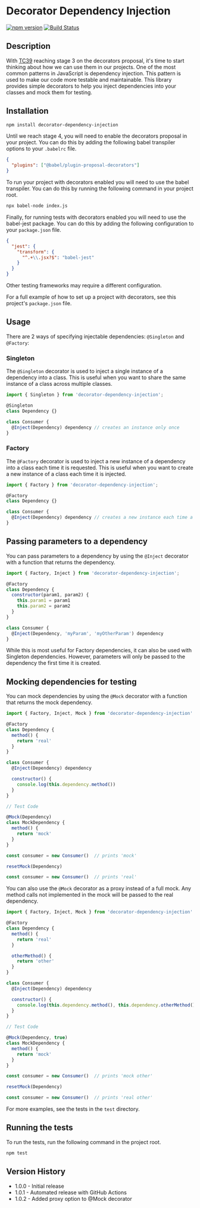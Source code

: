 # Decorator Dependency Injection
[![npm version](https://badge.fury.io/js/decorator-dependency-injection.svg)](http://badge.fury.io/js/decorator-dependency-injection)
[![Build Status](https://github.com/mallocator/decorator-dependency-injection/actions/workflows/node.js.yml/badge.svg)](https://github.com/mallocator/decorator-dependency-injection/actions/workflows/node.js.yml)


## Description

With [TC39](https://github.com/tc39/proposal-decorators) reaching stage 3 on the decorators proposal, it's time to start thinking about how we can use them in our projects. One of the most common patterns in JavaScript is dependency injection. This pattern is used to make our code more testable and maintainable. This library provides simple decorators to help you inject dependencies into your classes and mock them for testing.

## Installation

```bash
npm install decorator-dependency-injection
```

Until we reach stage 4, you will need to enable the decorators proposal in your project. You can do this by adding the following babel transpiler options to your `.babelrc` file.

```json
{
  "plugins": ["@babel/plugin-proposal-decorators"]
}
```

To run your project with decorators enabled you will need to use the babel transpiler. You can do this by running the following command in your project root.

```bash
npx babel-node index.js
```

Finally, for running tests with decorators enabled you will need to use the babel-jest package. You can do this by adding the following configuration to your `package.json` file.

```json
{
  "jest": {
    "transform": {
      "^.+\\.jsx?$": "babel-jest"
    }
  }
}
```

Other testing frameworks may require a different configuration.

For a full example of how to set up a project with decorators, see this project's ```package.json``` file.


## Usage

There are 2 ways of specifying injectable dependencies: ```@Singleton``` and ```@Factory```:

### Singleton

The ```@Singleton``` decorator is used to inject a single instance of a dependency into a class. This is useful when you want to share the same instance of a class across multiple classes.

```javascript
import { Singleton } from 'decorator-dependency-injection';

@Singleton
class Dependency {}

class Consumer {
  @Inject(Dependency) dependency // creates an instance only once
}
```

### Factory

The ```@Factory``` decorator is used to inject a new instance of a dependency into a class each time it is requested. This is useful when you want to create a new instance of a class each time it is injected.

```javascript
import { Factory } from 'decorator-dependency-injection';

@Factory
class Dependency {}

class Consumer {
  @Inject(Dependency) dependency // creates a new instance each time a new Consumer is created
}
```

## Passing parameters to a dependency

You can pass parameters to a dependency by using the ```@Inject``` decorator with a function that returns the dependency.

```javascript
import { Factory, Inject } from 'decorator-dependency-injection';

@Factory
class Dependency {
  constructor(param1, param2) {
    this.param1 = param1
    this.param2 = param2
  }
}

class Consumer {
  @Inject(Dependency, 'myParam', 'myOtherParam') dependency
}
```

While this is most useful for Factory dependencies, it can also be used with Singleton dependencies. However, parameters will only be passed to the dependency the first time it is created.

## Mocking dependencies for testing

You can mock dependencies by using the ```@Mock``` decorator with a function that returns the mock dependency.

```javascript
import { Factory, Inject, Mock } from 'decorator-dependency-injection'

@Factory
class Dependency {
  method() {
    return 'real'
  }
}

class Consumer {
  @Inject(Dependency) dependency

  constructor() {
    console.log(this.dependency.method())
  }
}

// Test Code

@Mock(Dependency)
class MockDependency {
  method() {
    return 'mock'
  }
}

const consumer = new Consumer()  // prints 'mock'

resetMock(Dependency)

const consumer = new Consumer()  // prints 'real'
```

You can also use the ```@Mock``` decorator as a proxy instead of a full mock. Any method calls not implemented in the mock will be passed to the real dependency.

```javascript
import { Factory, Inject, Mock } from 'decorator-dependency-injection'

@Factory
class Dependency {
  method() {
    return 'real'
  }

  otherMethod() {
    return 'other'
  }
}

class Consumer {
  @Inject(Dependency) dependency

  constructor() {
    console.log(this.dependency.method(), this.dependency.otherMethod())
  }
}

// Test Code

@Mock(Dependency, true)
class MockDependency {
  method() {
    return 'mock'
  }
}

const consumer = new Consumer()  // prints 'mock other'

resetMock(Dependency)

const consumer = new Consumer()  // prints 'real other'
```

For more examples, see the tests in the ```test``` directory.

## Running the tests

To run the tests, run the following command in the project root.

```bash
npm test
```

## Version History

- 1.0.0 - Initial release
- 1.0.1 - Automated release with GitHub Actions
- 1.0.2 - Added proxy option to @Mock decorator